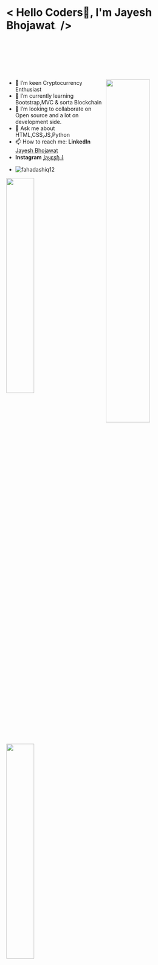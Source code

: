 ###                    
<!-- PLIS DONT COPY DIRECTLY GUYSZ...HUEHUEHUE -->
<h1 align="left"> < Hello Coders🚀, I'm Jayesh Bhojawat<img src="https://raw.githubusercontent.com/syedareehaquasar/syedareehaquasar/master/gifs/Hi.gif" width="3%">/></h2>
<img width="48%" img src="https://yt3.ggpht.com/a/AATXAJyoBzY3MLfXHZ8EW4X3SpL8Tkmn1sBtn3FaxA=s900-c-k-c0xffffffff-no-rj-mo" align="right"/>

- 🔭 I’m keen Cryptocurrency Enthusiast
- 🌱 I’m currently learning Bootstrap,MVC & sorta Blockchain
- 👯 I’m looking to collaborate on Open source and a lot on development side.
- 💬 Ask me about HTML,CSS,JS,Python
- 📫 How to reach me: **LinkedIn** [Jayesh Bhojawat ](https://www.linkedin.com/in/jayeshbhojawat/) 
-  **Instagram** [ʝąყɛʂɧ ⸸](https://www.instagram.com/jayeesssh/)
-  <p align="left"> <img src="https://komarev.com/ghpvc/?username=fahadashiq12&label=Profile%20views&color=0e75b6&style=flat" alt="fahadashiq12" /> </p>

<img width="38%" img src="https://github-readme-stats.vercel.app/api?username=Jayeshbhojawat&theme=radical&show_icons=true">
<img width="38%" src="https://github-readme-streak-stats.herokuapp.com/?user=Jayeshbhojawat&theme=radical&show_icons=true" />
